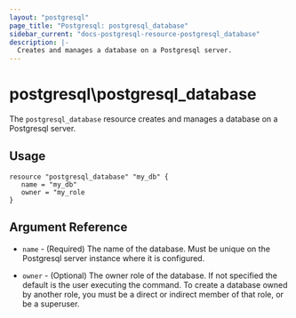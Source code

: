 ```yaml
---
layout: "postgresql"
page_title: "Postgresql: postgresql_database"
sidebar_current: "docs-postgresql-resource-postgresql_database"
description: |-
  Creates and manages a database on a Postgresql server.
---
```


# postgresql\postgresql_database

The ``postgresql_database`` resource creates and manages a database on a Postgresql
server.


## Usage

```
resource "postgresql_database" "my_db" {
   name = "my_db"
   owner = "my_role
}

```

## Argument Reference

* `name` - (Required) The name of the database. Must be unique on the Postgresql server instance
  where it is configured.

* `owner` - (Optional) The owner role of the database. If not specified the default is the user executing the command. To create a database owned by another role, you must be a direct or indirect member of that role, or be a superuser.
